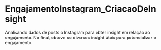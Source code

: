 # EngajamentoInstagram_CriacaoDeInsight
Analisando dados de posts o Instagram para obter insight em relação ao engajamento. No final, obteve-se diversos insight úteis para potencializar o engajamento.
